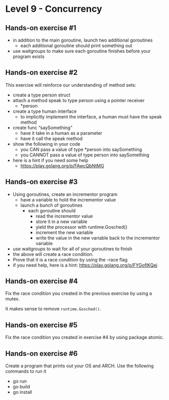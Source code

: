 # Level 9 - Concurrency

## Hands-on exercise #1

* in addition to the main goroutine, launch two additional goroutines
  * each additional goroutine should print something out
* use waitgroups to make sure each goroutine finishes before your program exists

## Hands-on exercise #2

This exercise will reinforce our understanding of method sets:

* create a type person struct
* attach a method speak to type person using a pointer receiver
  * *person
* create a type human interface
  * to implicitly implement the interface, a human must have the speak method
* create func “saySomething”
  * have it take in a human as a parameter
  * have it call the speak method
* show the following in your code
  * you CAN pass a value of type *person into saySomething
  * you CANNOT pass a value of type person into saySomething
* here is a hint if you need some help
  * <https://play.golang.org/p/FAwcQbNtMG>

## Hands-on exercise #3

* Using goroutines, create an incrementor
 program
  * have a variable to hold the incrementor
     value
  * launch a bunch of goroutines
    * each goroutine should
      * read the incrementor
             value
      * store it in a new variable
      * yield the processor with runtime.Gosched()
      * increment the new variable
      * write the value in the new variable back to the incrementor
             variable
* use waitgroups to wait for all of your goroutines to finish
* the above will create a race condition.
* Prove that it is a race condition by using the -race flag
* if you need help, here is a hint: <https://play.golang.org/p/FYGoflKQej>

## Hands-on exercise #4

Fix the race condition you created in the previous exercise by using a mutex.

It makes sense to remove `runtime.Gosched()`.

## Hands-on exercise #5

Fix the race condition you created in exercise #4 by using package atomic.

## Hands-on exercise #6

Create a program that prints out your OS and ARCH. Use the following commands to run it

* go run
* go build
* go install
